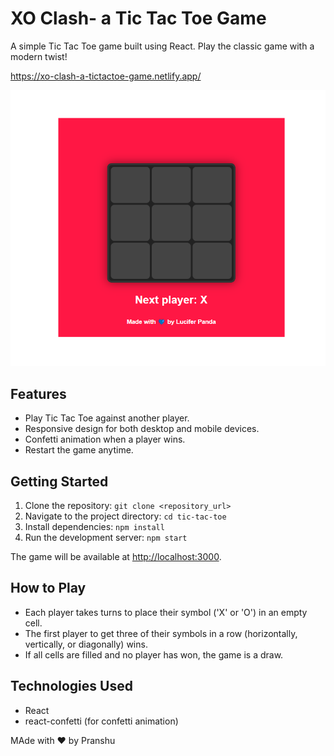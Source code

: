 # XO Clash- a Tic Tac Toe Game

A simple Tic Tac Toe game built using React. Play the classic game with a modern twist!

https://xo-clash-a-tictactoe-game.netlify.app/ 


![Screenshot](xo-clash-ss.png)

## Features

- Play Tic Tac Toe against another player.
- Responsive design for both desktop and mobile devices.
- Confetti animation when a player wins.
- Restart the game anytime.

## Getting Started

1. Clone the repository: `git clone <repository_url>`
2. Navigate to the project directory: `cd tic-tac-toe`
3. Install dependencies: `npm install`
4. Run the development server: `npm start`

The game will be available at [http://localhost:3000](http://localhost:3000).

## How to Play

- Each player takes turns to place their symbol ('X' or 'O') in an empty cell.
- The first player to get three of their symbols in a row (horizontally, vertically, or diagonally) wins.
- If all cells are filled and no player has won, the game is a draw.

## Technologies Used

- React
- react-confetti (for confetti animation)


MAde with ❤️ by Pranshu
